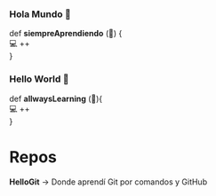 ### Hola Mundo 👋

def **siempreAprendiendo** (🤔) {</br>
  💻 ++</br>
}

### Hello World 👋

def **allwaysLearning** (🤔){</br>
  💻 ++</br>
}

# Repos
**HelloGit** -> Donde aprendí Git por comandos y GitHub

<!--
**rescolanof/rescolanof** is a ✨ _special_ ✨ repository because its `README.md` (this file) appears on your GitHub profile.

Here are some ideas to get you started:

- 🔭 I’m currently working on ...
- 🌱 I’m currently learning ...
- 👯 I’m looking to collaborate on ...
- 🤔 I’m looking for help with ...
- 💬 Ask me about ...
- 📫 How to reach me: ...
- 😄 Pronouns: ...
- ⚡ Fun fact: ...
-->
